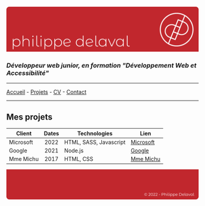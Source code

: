 ![dev picture](/images/header.png)

### *Développeur web junior, en formation "Développement Web et Accessibilité"*

---

[Accueil](README.md) -
[Projets](projets.md) -
[CV](cv.md) -
[Contact](contact.md)

---

## Mes projets

| Client     | Dates  | Technologies             | Lien                                         |
|   ---      |  :-:   |---                       |---                                           |
| Microsoft  |  2022  | HTML, SASS, Javascript   | [Microsoft](https://www.microsoft.com/fr-fr) |
| Google     |  2021  | Node.js                  | [Google](https://www.google.fr)              |
| Mme Michu  |  2017  | HTML, CSS                | [Mme Michu](https://fr.wiktionary.org/wiki/Madame_Michu#:~:text=Nom%20propre&text=N'importe%20qui%2C%20la%20Fran%C3%A7aise%20moyenne.)     |

![dev picture](/images/footer.png)

